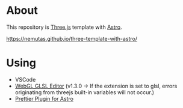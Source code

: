 # About

This repository is [Three.js](https://threejs.org/) template with [Astro](https://astro.build/).

https://nemutas.github.io/three-template-with-astro/

# Using

- VSCode
- [WebGL GLSL Editor](https://marketplace.visualstudio.com/items?itemName=raczzalan.webgl-glsl-editor) (v1.3.0 -> If the extension is set to glsl, errors originating from threejs built-in variables will not occur.)
- [Prettier Plugin for Astro](https://github.com/withastro/prettier-plugin-astro)
